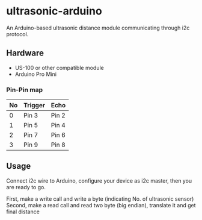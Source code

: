 # ultrasonic-arduino

An Arduino-based ultrasonic distance module communicating through i2c protocol.

Hardware
--------
- US-100 or other compatible module
- Arduino Pro Mini

### Pin-Pin map
No|Trigger|Echo
----|-------|----
0|Pin 3|Pin 2
1|Pin 5|Pin 4
2|Pin 7|Pin 6
3|Pin 9|Pin 8

Usage
-----
Connect i2c wire to Arduino, configure your device as i2c master, then you are ready to go.

First, make a write call and write a byte (indicating No. of ultrasonic sensor)
Second, make a read call and read two byte (big endian), translate it and get final distance
